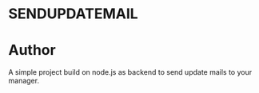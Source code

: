 SENDUPDATEMAIL
==============
Author
==============

A simple project build on node.js as backend to send update mails to your manager.
